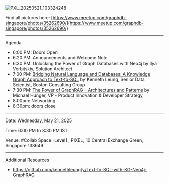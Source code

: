 ![PXL_20250521_103324248](https://github.com/user-attachments/assets/f68e77a2-8b7e-4977-89b5-d161231cb215)

Find all pictures here: [https://www.meetup.com/graphdb-singapore/photos/35262690/](https://www.meetup.com/graphdb-singapore/photos/35262690/)

---

Agenda

- 6:00 PM: Doors Open
- 6:20 PM: Announcements and Welcome Note
- 6:30 PM: Unlocking the Power of Graph Databases with Neo4j by Ilya Verbitskiy, Solution Architect
- 7:00 PM: [Bridging Natural Language and Databases: A Knowledge Graph Approach to Text-to-SQL](https://github.com/sidagarwal04/neo4j-apac-meetups/blob/main/graphdb-singapore/2025/20-May-2025/Neo4j%20Meetup%20Tech%20Talk%20-%20Kenneth%20Leung%20-%2020250521.pdf) by Kenneth Leung, Senior Data Scientist, Boston Consulting Group
- 7:30 PM: [The Power of GraphRAG - Architectures and Patterns](https://github.com/sidagarwal04/neo4j-apac-meetups/blob/main/graphdb-singapore/2025/20-May-2025/GraphRAG%20Architectures%20Presentation.pdf) by Michael Hunger, VP - Product Innovation & Developer Strategy,
- 8:00pm: Networking
- 8:30pm: doors close

---

Date: Wednesday, May 21, 2025

Time: 6:00 PM to 8:30 PM IST

Venue: #Collab Space -Level1 , PIXEL, 10 Central Exchange Green, Singapore 138649

---

Additional Resources

- https://github.com/kennethleungty/Text-to-SQL-with-KG-Neo4j-GraphRAG
